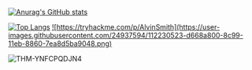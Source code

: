 

[![Anurag's GitHub stats](https://github-readme-stats.vercel.app/api?username=A1vinSmith&theme=merko)](https://tryhackme.com/p/AlvinSmith)

[![Top Langs](https://github-readme-stats.vercel.app/api/top-langs/?username=A1vinSmith&layout=compact&theme=gruvbox)](https://tryhackme.com/p/AlvinSmith) <a href="https://tryhackme.com/p/AlvinSmith">![https://tryhackme.com/p/AlvinSmith](https://user-images.githubusercontent.com/24937594/112230523-d668a800-8c99-11eb-8860-7ea8d5ba9048.png)</a>

![THM-YNFCPQDJN4](https://user-images.githubusercontent.com/24937594/113675234-41d95d80-970f-11eb-83eb-e5fa47c539ac.png)

<!--
**A1vinSmith/A1vinSmith** is a ✨ _special_ ✨ repository because its `README.md` (this file) appears on your GitHub profile.

Here are some ideas to get you started:

- 🔭 I’m currently working on ...
- 🌱 I’m currently learning ...
- 👯 I’m looking to collaborate on ...
- 🤔 I’m looking for help with ...
- 💬 Ask me about ...
- 📫 How to reach me: ...
- 😄 Pronouns: ...
- ⚡ Fun fact: ...
-->
